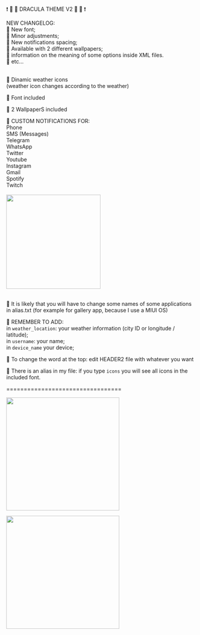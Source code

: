 ❗️ 🦇  🎨   DRACULA THEME V2  🎨  🦇 ❗️<br>


NEW CHANGELOG:<br>
📌 New font;<br>
📌 Minor adjustments;<br>
📌 New notifications spacing;<br>
📌 Available with 2 different wallpapers;<br>
📌 information on the meaning of some options inside XML files.<br>
📌  etc...<br>
<br>

📌 Dinamic weather icons<br>
(weather icon changes according to the weather)

📌  Font included

📌  2 WallpaperS included

📌  CUSTOM NOTIFICATIONS FOR:<br>
Phone<br>
SMS (Messages)<br>
Telegram<br>
WhatsApp<br>
Twitter<br>
Youtube<br>
Instagram<br>
Gmail<br>
Spotify<br>
Twitch<br>
<br>
<img src="https://github.com/M4dGun/t-ui_themes/blob/main/themes/Dracula_V1/Screenshot_DRACULA_4.jpg" data-canonical-src="https://github.com/M4dGun/t-ui_themes/blob/main/themes/Dracula_V1/Screenshot_DRACULA_4.jpg" width="250" /><br>
<br>


📌  It is likely that you will have to change some names of some applications in alias.txt (for example for gallery app, because I use a MIUI OS)<br>

📌  REMEMBER TO ADD:<br>
in `weather_location`: your weather information (city ID or longitude / latitude);<br>
in `username`: your name;<br>
in `device_name` your device;<br>

📌  To change the word at the top: edit HEADER2 file with whatever you want<br>

📌 There is an alias in my file: if you type `icons` you will see all icons in the included font.

=================================




<img src="https://github.com/M4dGun/t-ui_themes/blob/main/themes/Dracula_V1/Screenshot_DRACULA_1.jpg" data-canonical-src="
https://github.com/M4dGun/t-ui_themes/blob/main/themes/Dracula_V1/Screenshot_DRACULA_1.jpg" width="300" />

<img src="https://github.com/M4dGun/t-ui_themes/blob/main/themes/Dracula_V1/Screenshot_DRACULA_3.jpg" data-canonical-src="
https://github.com/M4dGun/t-ui_themes/blob/main/themes/Dracula_V1/Screenshot_DRACULA_3.jpg" width="300" />

